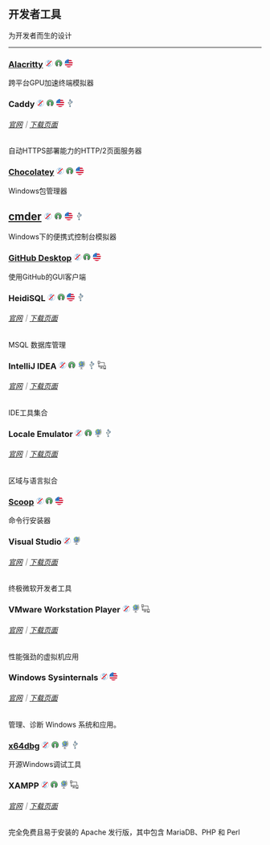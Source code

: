 ## 开发者工具

为开发者而生的设计

---

### [Alacritty](https://github.com/jwilm/alacritty) ![](/assets/图片2.png) ![](/assets/open-source-icon.png) ![](/assets/united-states.png)

跨平台GPU加速终端模拟器

### Caddy ![](/assets/图片2.png) ![](/assets/open-source-icon.png) ![](/assets/united-states.png) ![](/assets/usb.png)

###### [官网](https://caddyserver.com/)｜[下载页面](https://caddyserver.com/download)

自动HTTPS部署能力的HTTP/2页面服务器

### [Chocolatey](https://chocolatey.org/) ![](/assets/图片2.png) ![](/assets/open-source-icon.png) ![](/assets/united-states.png)

Windows包管理器

## [cmder](http://cmder.net/) ![](/assets/图片2.png) ![](/assets/open-source-icon.png) ![](/assets/united-states.png) ![](/assets/usb.png)

Windows下的便携式控制台模拟器

### [GitHub Desktop](https://windows.github.com/) ![](/assets/图片2.png) ![](/assets/open-source-icon.png) ![](/assets/united-states.png)

使用GitHub的GUI客户端

### HeidiSQL ![](/assets/图片2.png) ![](/assets/open-source-icon.png) ![](/assets/united-states.png) ![](/assets/usb.png)

###### [官网](https://www.heidisql.com/)｜[下载页面](https://www.heidisql.com/download.php)

MSQL 数据库管理

### IntelliJ IDEA ![](/assets/图片2.png) ![](/assets/open-source-icon.png) ![](/assets/earth-globe.png) ![](/assets/usb.png) ![](/assets/multi_platform.png)

###### [官网](https://www.jetbrains.com/idea/)｜[下载页面](https://www.jetbrains.com/idea/download)

IDE工具集合

### Locale Emulator ![](/assets/图片2.png) ![](/assets/open-source-icon.png) ![](/assets/earth-globe.png) ![](/assets/usb.png)

###### [官网](http://pooi.moe/Locale-Emulator/)｜[下载页面](https://github.com/xupefei/Locale-Emulator/releases)

区域与语言拟合

### [Scoop](https://github.com/lukesampson/scoop) ![](/assets/图片2.png) ![](/assets/open-source-icon.png) ![](/assets/united-states.png)

命令行安装器

### Visual Studio ![](/assets/图片2.png) ![](/assets/earth-globe.png)

###### [官网](https://www.visualstudio.com/)｜[下载页面](https://www.visualstudio.com/downloads/)

终极微软开发者工具

### VMware Workstation Player ![](/assets/图片2.png) ![](/assets/earth-globe.png) ![](/assets/multi_platform.png)

###### [官网](https://www.vmware.com/)｜[下载页面](https://www.vmware.com/products/player/playerpro-evaluation.html)

性能强劲的虚拟机应用

### Windows Sysinternals ![](/assets/图片2.png) ![](/assets/united-states.png)

###### [官网](https://technet.microsoft.com/en-us/sysinternals/)｜[下载页面](https://technet.microsoft.com/en-us/bb545027)

管理、诊断 Windows 系统和应用。

### [x64dbg](http://x64dbg.com) ![](/assets/图片2.png) ![](/assets/open-source-icon.png) ![](/assets/earth-globe.png) ![](/assets/usb.png)

开源Windows调试工具

### XAMPP ![](/assets/图片2.png) ![](/assets/open-source-icon.png) ![](/assets/earth-globe.png) ![](/assets/multi_platform.png)

###### [官网](https://www.apachefriends.org/zh_cn/index.html)｜[下载页面](https://www.apachefriends.org/zh_cn/download.html)

完全免费且易于安装的 Apache 发行版，其中包含 MariaDB、PHP 和 Perl

